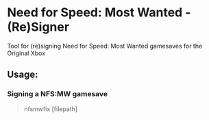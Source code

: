 # Need for Speed: Most Wanted - (Re)Signer
Tool for (re)signing Need for Speed: Most Wanted gamesaves for the Original Xbox

## Usage:

### Signing a NFS:MW gamesave
>nfsmwfix [filepath]  
